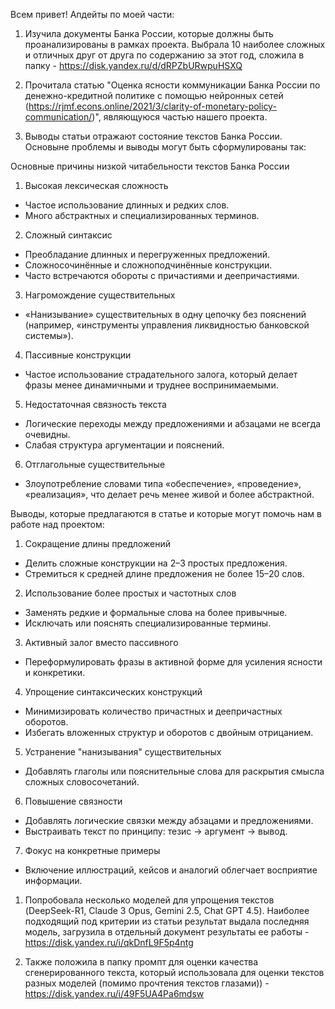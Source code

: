 Всем привет! 
Апдейты по моей части:
1. Изучила документы Банка России, которые должны быть проанализированы в рамках проекта. Выбрала 10 наиболее сложных и отличных друг от друга по содержанию за этот год, сложила в папку - https://disk.yandex.ru/d/dRPZbURwpuHSXQ

2. Прочитала статью "Оценка ясности коммуникации Банка России по денежно-кредитной политике с помощью нейронных сетей (https://rjmf.econs.online/2021/3/clarity-of-monetary-policy-communication/)", являющуюся частью нашего проекта. 

3. Выводы статьи отражают состояние текстов Банка России. Основыне проблемы и выводы могут быть сформулированы так:

Основные причины низкой читабельности текстов Банка России
1. Высокая лексическая сложность
- Частое использование длинных и редких слов.
- Много абстрактных и специализированных терминов.

2. Сложный синтаксис
- Преобладание длинных и перегруженных предложений.
- Сложносочинённые и сложноподчинённые конструкции.
- Часто встречаются обороты с причастиями и деепричастиями.

3. Нагромождение существительных
- «Нанизывание» существительных в одну цепочку без пояснений (например, «инструменты управления ликвидностью банковской системы»).

4. Пассивные конструкции
- Частое использование страдательного залога, который делает фразы менее динамичными и труднее воспринимаемыми.

5. Недостаточная связность текста
- Логические переходы между предложениями и абзацами не всегда очевидны.
- Слабая структура аргументации и пояснений.

6. Отглагольные существительные
- Злоупотребление словами типа «обеспечение», «проведение», «реализация», что делает речь менее живой и более абстрактной.

Выводы, которые предлагаются в статье и которые могут помочь нам в работе над проектом:
1. Сокращение длины предложений
- Делить сложные конструкции на 2–3 простых предложения.
- Стремиться к средней длине предложения не более 15–20 слов.

2. Использование более простых и частотных слов
- Заменять редкие и формальные слова на более привычные.
- Исключать или пояснять специализированные термины.

3. Активный залог вместо пассивного
- Переформулировать фразы в активной форме для усиления ясности и конкретики.

4. Упрощение синтаксических конструкций
- Минимизировать количество причастных и деепричастных оборотов.
- Избегать вложенных структур и оборотов с двойным отрицанием.

5. Устранение "нанизывания" существительных
- Добавлять глаголы или пояснительные слова для раскрытия смысла сложных словосочетаний.

6. Повышение связности
- Добавлять логические связки между абзацами и предложениями.
- Выстраивать текст по принципу: тезис → аргумент → вывод.

7. Фокус на конкретные примеры
- Включение иллюстраций, кейсов и аналогий облегчает восприятие информации.

1. Попробовала несколько моделей для упрощения текстов (DeepSeek-R1,  Claude 3 Opus, Gemini 2.5, Chat GPT 4.5). Наиболее подходящий под критерии из статьи результат выдала последняя модель, загрузила в отдельный документ результаты ее работы - https://disk.yandex.ru/i/qkDnfL9F5p4ntg

2. Также положила в папку промпт для оценки качества сгенерированного текста, который использовала для оценки текстов разных моделей (помимо прочтения текстов глазами)) - https://disk.yandex.ru/i/49F5UA4Pa6mdsw

